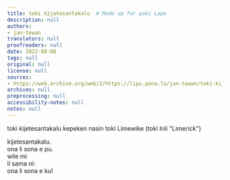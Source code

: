 ```yaml
---
title: toki kijetesantakalu  # Made up for poki Lapo
description: null
authors:
- jan-tewan
translators: null
proofreaders: null
date: 2022-08-08
tags: null
original: null
license: null
sources:
- https://web.archive.org/web/2/https://lipu.pona.la/jan-tewan/toki-kijetesantakalu-kepeken-nasin-toki-limewike-toki-inli-limerick
archives: null
preprocessing: null
accessibility-notes: null
notes: null
---
```


toki kijetesantakalu kepeken nasin toki Limewike (toki Inli "Limerick")

kijetesantakalu.  
ona li sona e pu.  
wile mi  
li sama ni:  
ona li sona e ku!
